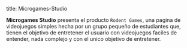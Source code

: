 title: Microgames-Studio

**Microgames Studio** presenta el producto `Rodent Games`, una pagina de videojuegos simples hecha por un grupo pequeño de estudiantes que, tienen el objetivo de entretener el usuario con videojuegos faciles de entender, nada complejo y con el unico objetivo de entretener.

